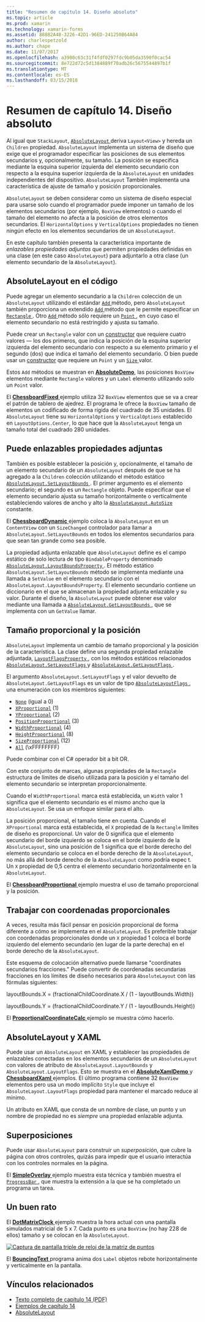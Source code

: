 ```yaml
---
title: "Resumen de capítulo 14. Diseño absoluto"
ms.topic: article
ms.prod: xamarin
ms.technology: xamarin-forms
ms.assetid: 88882A48-3226-42D1-96ED-241250B64A84
author: charlespetzold
ms.author: chape
ms.date: 11/07/2017
ms.openlocfilehash: a3980c63c31f4fdf0297fdc9b05da3590f0cac54
ms.sourcegitcommit: 8e722d72c5d1384889f70adb26c5675544897b1f
ms.translationtype: MT
ms.contentlocale: es-ES
ms.lasthandoff: 03/15/2018
---
```

# <a name="summary-of-chapter-14-absolute-layout"></a>Resumen de capítulo 14. Diseño absoluto

Al igual que `StackLayout`, [ `AbsoluteLayout` ](https://developer.xamarin.com/api/type/Xamarin.Forms.AbsoluteLayout/) deriva `Layout<View>` y hereda un `Children` propiedad. `AbsoluteLayout` implementa un sistema de diseño que exige que el programador especificar las posiciones de sus elementos secundarios y, opcionalmente, su tamaño. La posición se especifica mediante la esquina superior izquierda del elemento secundario con respecto a la esquina superior izquierda de la `AbsoluteLayout` en unidades independientes del dispositivo. `AbsoluteLayout` También implementa una característica de ajuste de tamaño y posición proporcionales.

`AbsoluteLayout` se deben considerar como un sistema de diseño especial para usarse solo cuando el programador puede imponer un tamaño de los elementos secundarios (por ejemplo, `BoxView` elementos) o cuando el tamaño del elemento no afecta a la posición de otros elementos secundarios. El `HorizontalOptions` y `VerticalOptions` propiedades no tienen ningún efecto en los elementos secundarios de un `AbsoluteLayout`.

En este capítulo también presenta la característica importante de *enlazables propiedades adjuntas* que permiten propiedades definidas en una clase (en este caso `AbsoluteLayout`) para adjuntarlo a otra clase (un elemento secundario de la `AbsoluteLayout`).

## <a name="absolutelayout-in-code"></a>AbsoluteLayout en el código

Puede agregar un elemento secundario a la `Children` colección de un `AbsoluteLayout` utilizando el estándar [ `Add` ](https://developer.xamarin.com/api/member/System.Collections.Generic.ICollection%3CT%3E.Add/p/T/) método, pero `AbsoluteLayout` también proporciona un extendido [ `Add` ](https://developer.xamarin.com/api/member/Xamarin.Forms.AbsoluteLayout+IAbsoluteList%3CT%3E.Add/p/Xamarin.Forms.View/Xamarin.Forms.Rectangle/Xamarin.Forms.AbsoluteLayoutFlags/) método que le permite especificar un [ `Rectangle` ](https://developer.xamarin.com/api/type/Xamarin.Forms.Rectangle/). Otro [ `Add` ](https://developer.xamarin.com/api/member/Xamarin.Forms.AbsoluteLayout+IAbsoluteList%3CT%3E.Add/p/Xamarin.Forms.View/Xamarin.Forms.Point/) método sólo requiere un [ `Point` ](https://developer.xamarin.com/api/type/Xamarin.Forms.Point/), en cuyo caso el elemento secundario no está restringido y ajusta su tamaño.

Puede crear un `Rectangle` valor con un [constructor](https://developer.xamarin.com/api/constructor/Xamarin.Forms.Rectangle.Rectangle/p/System.Double/System.Double/System.Double/System.Double/) que requiere cuatro valores &mdash; los dos primeros, que indica la posición de la esquina superior izquierda del elemento secundario con respecto a su elemento primario y el segundo (dos) que indica el tamaño del elemento secundario. O bien puede usar un [constructor](https://developer.xamarin.com/api/constructor/Xamarin.Forms.Rectangle.Rectangle/p/Xamarin.Forms.Point/Xamarin.Forms.Size/) que requiere un `Point` y un [ `Size` ](https://developer.xamarin.com/api/type/Xamarin.Forms.Size/) valor.

Estos `Add` métodos se muestran en [ **AbsoluteDemo**](https://github.com/xamarin/xamarin-forms-book-samples/tree/master/Chapter14/AbsoluteDemo), las posiciones `BoxView` elementos mediante `Rectangle` valores y un `Label` elemento utilizando solo un `Point` valor.

El [ **ChessboardFixed** ](https://github.com/xamarin/xamarin-forms-book-samples/tree/master/Chapter14/ChessboardFixed) ejemplo utiliza 32 `BoxView` elementos que se va a crear el patrón de tablero de ajedrez. El programa le ofrece la `BoxView` tamaño de elementos un codificado de forma rígida del cuadrado de 35 unidades. El `AbsoluteLayout` tiene su `HorizontalOptions` y `VerticalOptions` establecido en `LayoutOptions.Center`, lo que hace que la `AbsoluteLayout` tenga un tamaño total del cuadrado 280 unidades.

## <a name="attached-bindable-properties"></a>Puede enlazables propiedades adjuntas

También es posible establecer la posición y, opcionalmente, el tamaño de un elemento secundario de un `AbsoluteLayout` después de que se ha agregado a la `Children` colección utilizando el método estático [ `AbsoluteLayout.SetLayoutBounds` ](https://developer.xamarin.com/api/member/Xamarin.Forms.AbsoluteLayout.SetLayoutBounds/p/Xamarin.Forms.BindableObject/Xamarin.Forms.Rectangle/). El primer argumento es el elemento secundario; el segundo es un `Rectangle` objeto. Puede especificar que el elemento secundario ajusta su tamaño horizontalmente o verticalmente estableciendo valores de ancho y alto la [ `AbsoluteLayout.AutoSize` ](https://developer.xamarin.com/api/property/Xamarin.Forms.AbsoluteLayout.AutoSize/) constante.

El [ **ChessboardDynamic** ](https://github.com/xamarin/xamarin-forms-book-samples/tree/master/Chapter14/ChessboardDynamic) ejemplo coloca la `AbsoluteLayout` en un `ContentView` con un `SizeChanged` controlador para llamar a `AbsoluteLayout.SetLayoutBounds` en todos los elementos secundarios para que sean tan grande como sea posible.  

La propiedad adjunta enlazable que `AbsoluteLayout` define es el campo estático de solo lectura de tipo `BindableProperty` denominado [ `AbsoluteLayout.LayoutBoundsProperty` ](https://developer.xamarin.com/api/field/Xamarin.Forms.AbsoluteLayout.LayoutBoundsProperty/). El método estático `AbsoluteLayout.SetLayoutBounds` método se implementa mediante una llamada a `SetValue` en el elemento secundario con el `AbsoluteLayout.LayoutBoundsProperty`. El elemento secundario contiene un diccionario en el que se almacenan la propiedad adjunta enlazable y su valor. Durante el diseño, la `AbsoluteLayout` puede obtener ese valor mediante una llamada a [ `AbsoluteLayout.GetLayoutBounds` ](https://developer.xamarin.com/api/member/Xamarin.Forms.AbsoluteLayout.GetLayoutBounds/p/Xamarin.Forms.BindableObject/), que se implementa con un `GetValue` llamar.

## <a name="proportional-sizing-and-positioning"></a>Tamaño proporcional y la posición

`AbsoluteLayout` implementa un cambio de tamaño proporcional y la posición de la característica. La clase define una segunda propiedad enlazable adjuntada, [ `LayoutFlagsProperty` ](https://developer.xamarin.com/api/field/Xamarin.Forms.AbsoluteLayout.LayoutFlagsProperty/), con los métodos estáticos relacionados [ `AbsoluteLayout.SetLayoutFlags` ](https://developer.xamarin.com/api/member/Xamarin.Forms.AbsoluteLayout.SetLayoutFlags/p/Xamarin.Forms.BindableObject/Xamarin.Forms.AbsoluteLayoutFlags/) y [ `AbsoluteLayout.GetLayoutFlags` ](https://developer.xamarin.com/api/member/Xamarin.Forms.AbsoluteLayout.GetLayoutFlags/p/Xamarin.Forms.BindableObject/).

El argumento `AbsoluteLayout.SetLayoutFlags` y el valor devuelto de `AbsoluteLayout.GetLayoutFlags` es un valor de tipo [ `AbsoluteLayoutFlags` ](https://developer.xamarin.com/api/type/Xamarin.Forms.AbsoluteLayoutFlags/), una enumeración con los miembros siguientes:

- [`None`](https://developer.xamarin.com/api/field/Xamarin.Forms.AbsoluteLayoutFlags.None/) (igual a 0)
- [`XProportional`](https://developer.xamarin.com/api/field/Xamarin.Forms.AbsoluteLayoutFlags.XProportional/) (1)
- [`YProportional`](https://developer.xamarin.com/api/field/Xamarin.Forms.AbsoluteLayoutFlags.YProportional/) (2)
- [`PositionProportional`](https://developer.xamarin.com/api/field/Xamarin.Forms.AbsoluteLayoutFlags.PositionProportional/) (3)
- [`WidthProportional`](https://developer.xamarin.com/api/field/Xamarin.Forms.AbsoluteLayoutFlags.WidthProportional/) (4)
- [`HeightProportional`](https://developer.xamarin.com/api/field/Xamarin.Forms.AbsoluteLayoutFlags.HeightProportional/) (8)
- [`SizeProportional`](https://developer.xamarin.com/api/field/Xamarin.Forms.AbsoluteLayoutFlags.SizeProportional/) (12)
- [`All`](https://developer.xamarin.com/api/field/Xamarin.Forms.AbsoluteLayoutFlags.All/) (\xFFFFFFFF)

Puede combinar con el C# operador bit a bit OR.

Con este conjunto de marcas, algunas propiedades de la `Rectangle` estructura de límites de diseño utilizada para la posición y el tamaño del elemento secundario se interpretan proporcionalmente.

Cuando el `WidthProportional` marca está establecida, un `Width` valor 1 significa que el elemento secundario es el mismo ancho que la `AbsoluteLayout`. Se usa un enfoque similar para el alto.

La posición proporcional, el tamaño tiene en cuenta. Cuando el `XProportional` marca está establecida, el `X` propiedad de la `Rectangle` límites de diseño es proporcional. Un valor de 0 significa que el elemento secundario del borde izquierdo se coloca en el borde izquierdo de la `AbsoluteLayout`, sino una posición de 1 significa que el borde derecho del elemento secundario se coloca en el borde derecho de la `AbsoluteLayout`, no más allá del borde derecho de la `AbsoluteLayout` como podría expec t. Un `X` propiedad de 0,5 centra el elemento secundario horizontalmente en la `AbsoluteLayout`.

El [ **ChessboardProportional** ](https://github.com/xamarin/xamarin-forms-book-samples/tree/master/Chapter14/ChessboardProportional) ejemplo muestra el uso de tamaño proporcional y la posición.

## <a name="working-with-proportional-coordinates"></a>Trabajar con coordenadas proporcionales

A veces, resulta más fácil pensar en posición proporcional de forma diferente a cómo se implementa en el `AbsoluteLayout`. Es preferible trabajar con coordenadas proporcionales donde un `X` propiedad 1 coloca el borde izquierdo del elemento secundario (en lugar de la parte derecha) en el borde derecho de la `AbsoluteLayout`.

Este esquema de colocación alternativo puede llamarse "coordinates secundarios fracciones." Puede convertir de coordenadas secundarias fracciones en los límites de diseño necesarios para `AbsoluteLayout` con las fórmulas siguientes:

layoutBounds.X = (fractionalChildCoordinate.X / (1 - layoutBounds.Width))

layoutBounds.Y = (fractionalChildCoordinate.Y / (1 - layoutBounds.Height))

El [ **ProportionalCoordinateCalc** ](https://github.com/xamarin/xamarin-forms-book-samples/tree/master/Chapter14/PropCoordCalc) ejemplo se muestra cómo hacerlo.

## <a name="absolutelayout-and-xaml"></a>AbsoluteLayout y XAML

Puede usar un `AbsoluteLayout` en XAML y establecer las propiedades de enlazables conectadas en los elementos secundarios de un `AbsoluteLayout` con valores de atributo de `AbsoluteLayout.LayoutBounds` y `AbsoluteLayout.LayoutFlags`. Esto se muestra en el [ **AbsoluteXamlDemo** ](https://github.com/xamarin/xamarin-forms-book-samples/tree/master/Chapter14/AbsoluteXamlDemo) y [ **ChessboardXaml** ](https://github.com/xamarin/xamarin-forms-book-samples/tree/master/Chapter14/ChessboardXaml) ejemplos. El último programa contiene 32 `BoxView` elementos pero usa un modo implícito `Style` que incluye el `AbsoluteLayout.LayoutFlags` propiedad para mantener el marcado reduce al mínimo.

Un atributo en XAML que consta de un nombre de clase, un punto y un nombre de propiedad no es *siempre* una propiedad enlazable adjunta.

## <a name="overlays"></a>Superposiciones

Puede usar `AbsoluteLayout` para construir un *superposición*, que cubre la página con otros controles, quizás para impedir que el usuario interactúa con los controles normales en la página. 

El [ **SimpleOverlay** ](https://github.com/xamarin/xamarin-forms-book-samples/tree/master/Chapter14/SimpleOverlay) ejemplo muestra esta técnica y también muestra el [ `ProgressBar` ](https://developer.xamarin.com/api/type/Xamarin.Forms.ProgressBar/), que muestra la extensión a la que se ha completado un programa un tarea.

## <a name="some-fun"></a>Un buen rato

El [ **DotMatrixClock** ](https://github.com/xamarin/xamarin-forms-book-samples/tree/master/Chapter14/DotMatrixClock) ejemplo muestra la hora actual con una pantalla simulados matricial de 5 x 7. Cada punto es una `BoxView` (no hay 228 de ellos) tamaño y se colocan en la `AbsoluteLayout`.

[![Captura de pantalla triple de reloj de la matriz de puntos](images/ch14fg08-small.png "matricial reloj")](images/ch14fg08-large.png#lightbox "reloj matricial")

El [ **BouncingText** ](https://github.com/xamarin/xamarin-forms-book-samples/tree/master/Chapter14/BouncingText) programa anima dos `Label` objetos rebote horizontalmente y verticalmente en la pantalla.



## <a name="related-links"></a>Vínculos relacionados

- [Texto completo de capítulo 14 (PDF)](https://download.xamarin.com/developer/xamarin-forms-book/XamarinFormsBook-Ch14-Apr2016.pdf)
- [Ejemplos de capítulo 14](https://github.com/xamarin/xamarin-forms-book-samples/tree/master/Chapter14)
- [AbsoluteLayout](~/xamarin-forms/user-interface/layouts/absolute-layout.md)
